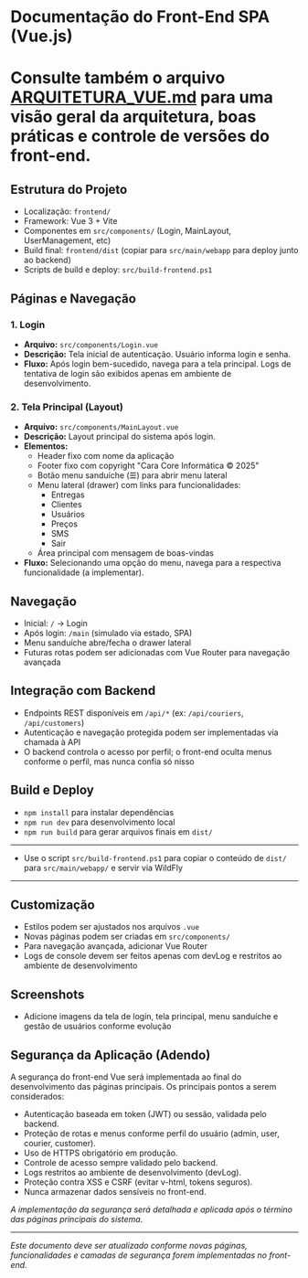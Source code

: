 # Documentação do Front-End SPA (Vue.js)
#
# Consulte também o arquivo [ARQUITETURA_VUE.md](ARQUITETURA_VUE.md) para uma visão geral da arquitetura, boas práticas e controle de versões do front-end.

## Estrutura do Projeto

- Localização: `frontend/`
- Framework: Vue 3 + Vite
- Componentes em `src/components/` (Login, MainLayout, UserManagement, etc)
- Build final: `frontend/dist` (copiar para `src/main/webapp` para deploy junto ao backend)
- Scripts de build e deploy: `src/build-frontend.ps1`

## Páginas e Navegação

### 1. Login

- **Arquivo:** `src/components/Login.vue`
- **Descrição:** Tela inicial de autenticação. Usuário informa login e senha.
- **Fluxo:** Após login bem-sucedido, navega para a tela principal. Logs de tentativa de login são exibidos apenas em ambiente de desenvolvimento.

### 2. Tela Principal (Layout)

- **Arquivo:** `src/components/MainLayout.vue`
- **Descrição:** Layout principal do sistema após login.
- **Elementos:**
  - Header fixo com nome da aplicação
  - Footer fixo com copyright "Cara Core Informática © 2025"
  - Botão menu sanduíche (☰) para abrir menu lateral
  - Menu lateral (drawer) com links para funcionalidades:
    - Entregas
    - Clientes
    - Usuários
    - Preços
    - SMS
    - Sair
  - Área principal com mensagem de boas-vindas
- **Fluxo:** Selecionando uma opção do menu, navega para a respectiva funcionalidade (a implementar).

## Navegação

- Inicial: `/` → Login
- Após login: `/main` (simulado via estado, SPA)
- Menu sanduíche abre/fecha o drawer lateral
- Futuras rotas podem ser adicionadas com Vue Router para navegação avançada

## Integração com Backend

- Endpoints REST disponíveis em `/api/*` (ex: `/api/couriers`, `/api/customers`)
- Autenticação e navegação protegida podem ser implementadas via chamada à API
- O backend controla o acesso por perfil; o front-end oculta menus conforme o perfil, mas nunca confia só nisso

## Build e Deploy

- `npm install` para instalar dependências
- `npm run dev` para desenvolvimento local
- `npm run build` para gerar arquivos finais em `dist/`

---

- Use o script `src/build-frontend.ps1` para copiar o conteúdo de `dist/` para `src/main/webapp/` e servir via WildFly

---

## Customização

- Estilos podem ser ajustados nos arquivos `.vue`
- Novas páginas podem ser criadas em `src/components/`
- Para navegação avançada, adicionar Vue Router
- Logs de console devem ser feitos apenas com devLog e restritos ao ambiente de desenvolvimento

## Screenshots

- Adicione imagens da tela de login, tela principal, menu sanduíche e gestão de usuários conforme evolução

## Segurança da Aplicação (Adendo)

A segurança do front-end Vue será implementada ao final do desenvolvimento das páginas principais. Os principais pontos a serem considerados:

- Autenticação baseada em token (JWT) ou sessão, validada pelo backend.
- Proteção de rotas e menus conforme perfil do usuário (admin, user, courier, customer).
- Uso de HTTPS obrigatório em produção.
- Controle de acesso sempre validado pelo backend.
- Logs restritos ao ambiente de desenvolvimento (devLog).
- Proteção contra XSS e CSRF (evitar v-html, tokens seguros).
- Nunca armazenar dados sensíveis no front-end.

*A implementação da segurança será detalhada e aplicada após o término das páginas principais do sistema.*

---

*Este documento deve ser atualizado conforme novas páginas, funcionalidades e camadas de segurança forem implementadas no front-end.*
